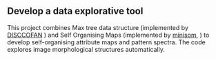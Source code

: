 ## Develop a data explorative tool 

This project combines Max tree data structure (implemented by [DISCCOFAN](https://github.com/sgazagnes/disccofan) ) and Self Organising Maps (implemented by [minisom](https://github.com/JustGlowing/minisom/tree/master), ) to develop self-organising attribute maps and pattern spectra.
The code explores image morphological structures automatically. 
